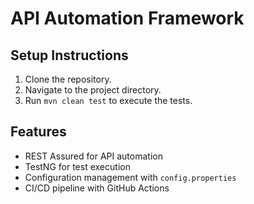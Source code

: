 # API Automation Framework

## Setup Instructions
1. Clone the repository.
2. Navigate to the project directory.
3. Run `mvn clean test` to execute the tests.

## Features
- REST Assured for API automation
- TestNG for test execution
- Configuration management with `config.properties`
- CI/CD pipeline with GitHub Actions
